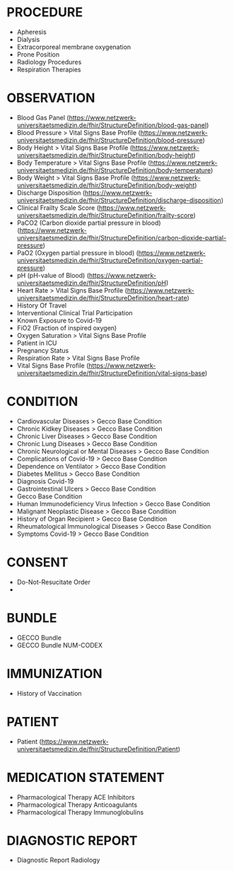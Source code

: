 # PROCEDURE

- Apheresis
- Dialysis
- Extracorporeal membrane oxygenation
- Prone Position
- Radiology Procedures
- Respiration Therapies

# OBSERVATION

- Blood Gas Panel (https://www.netzwerk-universitaetsmedizin.de/fhir/StructureDefinition/blood-gas-panel)
- Blood Pressure > Vital Signs Base Profile (https://www.netzwerk-universitaetsmedizin.de/fhir/StructureDefinition/blood-pressure)
- Body Height > Vital Signs Base Profile (https://www.netzwerk-universitaetsmedizin.de/fhir/StructureDefinition/body-height)
- Body Temperature > Vital Signs Base Profile (https://www.netzwerk-universitaetsmedizin.de/fhir/StructureDefinition/body-temperature)
- Body Weight > Vital Signs Base Profile (https://www.netzwerk-universitaetsmedizin.de/fhir/StructureDefinition/body-weight)
- Discharge Disposition (https://www.netzwerk-universitaetsmedizin.de/fhir/StructureDefinition/discharge-disposition)
- Clinical Frailty Scale Score (https://www.netzwerk-universitaetsmedizin.de/fhir/StructureDefinition/frailty-score)
- PaCO2 (Carbon dioxide partial pressure in blood) (https://www.netzwerk-universitaetsmedizin.de/fhir/StructureDefinition/carbon-dioxide-partial-pressure)
- PaO2 (Oxygen partial pressure in blood) (https://www.netzwerk-universitaetsmedizin.de/fhir/StructureDefinition/oxygen-partial-pressure)
- pH (pH-value of Blood) (https://www.netzwerk-universitaetsmedizin.de/fhir/StructureDefinition/pH)
- Heart Rate > Vital Signs Base Profile (https://www.netzwerk-universitaetsmedizin.de/fhir/StructureDefinition/heart-rate)
- History Of Travel
- Interventional Clinical Trial Participation
- Known Exposure to Covid-19
- FiO2 (Fraction of inspired oxygen)
- Oxygen Saturation > Vital Signs Base Profile
- Patient in ICU
- Pregnancy Status
- Respiration Rate > Vital Signs Base Profile
- Vital Signs Base Profile (https://www.netzwerk-universitaetsmedizin.de/fhir/StructureDefinition/vital-signs-base)

# CONDITION

- Cardiovascular Diseases > Gecco Base Condition
- Chronic Kidkey Diseases > Gecco Base Condition
- Chronic Liver Diseases > Gecco Base Condition
- Chronic Lung Diseases > Gecco Base Condition
- Chronic Neurological or Mental Diseases > Gecco Base Condition
- Complications of Covid-19 > Gecco Base Condition
- Dependence on Ventilator > Gecco Base Condition
- Diabetes Mellitus > Gecco Base Condition
- Diagnosis Covid-19
- Gastrointestinal Ulcers > Gecco Base Condition
- Gecco Base Condition
- Human Immunodeficiency Virus Infection > Gecco Base Condition
- Malignant Neoplastic Disease > Gecco Base Condition
- History of Organ Recipient > Gecco Base Condition
- Rheumatological Immunological Diseases > Gecco Base Condition
- Symptoms Covid-19 > Gecco Base Condition

# CONSENT

- Do-Not-Resucitate Order
- 

# BUNDLE

- GECCO Bundle
- GECCO Bundle NUM-CODEX


# IMMUNIZATION

- History of Vaccination

# PATIENT

- Patient (https://www.netzwerk-universitaetsmedizin.de/fhir/StructureDefinition/Patient)

# MEDICATION STATEMENT

- Pharmacological Therapy ACE Inhibitors
- Pharmacological Therapy Anticoagulants
- Pharmacological Therapy Immunoglobulins


# DIAGNOSTIC REPORT

- Diagnostic Report Radiology
